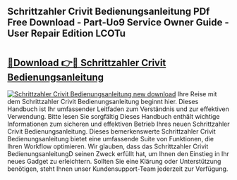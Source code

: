 ## Schrittzahler Crivit Bedienungsanleitung PDf Free Download - Part-Uo9 Service Owner Guide - User Repair Edition LCOTu

# <h2><a href="http://df0kp0m.blite.top/?on=Schrittzahler+Crivit+Bedienungsanleitung">🔗Download 👉🔴 Schrittzahler Crivit Bedienungsanleitung</a></h2>

[![Schrittzahler Crivit Bedienungsanleitung new download](https://i.imgur.com/lujVjoI.png)](http://df0kp0m.blite.top/?on=Schrittzahler+Crivit+Bedienungsanleitung)
Ihre Reise mit dem Schrittzahler Crivit Bedienungsanleitung beginnt hier. Dieses Handbuch ist Ihr umfassender Leitfaden zum Verständnis und zur effektiven Verwendung. Bitte lesen Sie sorgfältig Dieses Handbuch enthält wichtige Informationen zum sicheren und effektiven Betrieb Ihres neuen Schrittzahler Crivit Bedienungsanleitung. Dieses bemerkenswerte Schrittzahler Crivit Bedienungsanleitung bietet eine umfassende Suite von Funktionen, die Ihren Workflow optimieren. Wir glauben, dass das Schrittzahler Crivit BedienungsanleitungD seinen Zweck erfüllt hat, um Ihnen den Einstieg in Ihr neues Gadget zu erleichtern. Sollten Sie eine Klärung oder Unterstützung benötigen, steht Ihnen unser Kundensupport-Team jederzeit zur Verfügung.
